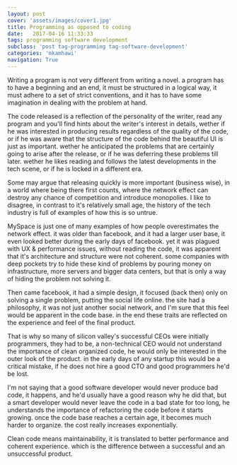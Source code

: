 ```yaml
---
layout: post
cover: 'assets/images/cover1.jpg'
title: Programming as opposed to coding
date:   2017-04-16 11:33:33
tags: programming software development
subclass: 'post tag-programming tag-software-development'
categories: 'mkamhawi'
navigation: True
---
```


Writing a program is not very different from writing a novel. a program has to
have a beginning and an end, it must be structured in a logical way, it must
adhere to a set of strict conventions, and it has to have some imagination in
dealing with the problem at hand.

The code released is a reflection of the personality of the writer, read any
program and you'll find hints about the writer's interest in details, wether if
he was interested in producing results regardless of the quality of the code,
or if he was aware that the structure of the code behind the beautiful UI is
just as important. wether he anticipated the problems that are certainly going to
arise after the release, or if he was deferring these problems till later. wether
he likes reading and follows the latest developments in the tech scene, or if he
is locked in a different era.

Some may argue that releasing quickly is more important (business wise), in a
world where being there first counts, where the network effect can destroy any
chance of competition and introduce monopolies. I like to disagree, in contrast
to it's relatively small age, the history of the tech industry is
full of examples of how this is so untrue.

MySpace is just one of many examples of how people overestimates the network
effect. it was older than facebook, and it had a larger user base, it even looked
better during the early days of facebook. yet it was plagued with UX & performance
issues, without reading the code, it was apparent that it's architecture and
structure were not coherent. some companies with deep pockets try to hide these
kind of problems by pouring money on infrastructure, more servers and bigger data
centers, but that is only a way of hiding the problem not solving it.

Then came facebook, it had a simple design, it focused (back then) only on solving
a single problem, putting the social life online. the site had a philosophy, it
was not just another social network, and I'm sure that this feel would be apparent
in the code base. in the end these traits are reflected on the experience and
feel of the final product.

That is why so many of silicon valley's successful CEOs were initially programmers,
they had to be, a non-technical CEO would not understand the importance of clean
organized code, he would only be interested in the outer look of the product.
in the early days of any startup this would be a critical mistake, if he does not
hire a good CTO and good programmers he'd be lost.

I'm not saying that a good software developer would never produce bad code, it
happens, and he'd usually have a good reason why he did that, but a smart developer
would never leave the code in a bad state for too long, he understands the importance
of refactoring the code before it starts growing. once the code base reaches a
certain age, it becomes much harder to organize. the cost really increases
exponentially.

Clean code means maintainability, it is translated to better performance and coherent
experience. which is the difference between a successful and an unsuccessful product.  